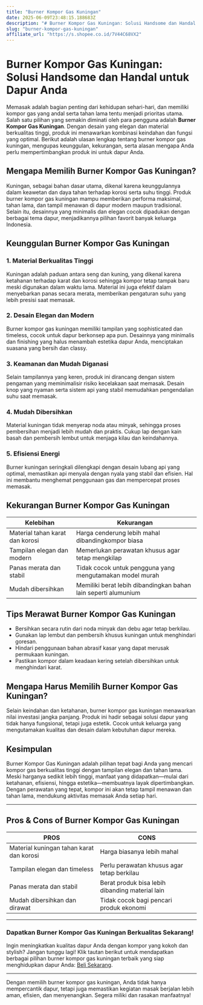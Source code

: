 ```yaml
---
title: "Burner Kompor Gas Kuningan"
date: 2025-06-09T23:48:15.188683Z
description: "# Burner Kompor Gas Kuningan: Solusi Handsome dan Handal untuk Dapur Anda..."
slug: "burner-kompor-gas-kuningan"
affiliate_url: "https://s.shopee.co.id/7V44C68VX2"
---
```

# Burner Kompor Gas Kuningan: Solusi Handsome dan Handal untuk Dapur Anda

Memasak adalah bagian penting dari kehidupan sehari-hari, dan memiliki kompor gas yang andal serta tahan lama tentu menjadi prioritas utama. Salah satu pilihan yang semakin diminati oleh para pengguna adalah **Burner Kompor Gas Kuningan**. Dengan desain yang elegan dan material berkualitas tinggi, produk ini menawarkan kombinasi keindahan dan fungsi yang optimal. Berikut adalah ulasan lengkap tentang burner kompor gas kuningan, mengupas keunggulan, kekurangan, serta alasan mengapa Anda perlu mempertimbangkan produk ini untuk dapur Anda.

## Mengapa Memilih Burner Kompor Gas Kuningan?

Kuningan, sebagai bahan dasar utama, dikenal karena keunggulannya dalam keawetan dan daya tahan terhadap korosi serta suhu tinggi. Produk burner kompor gas kuningan mampu memberikan performa maksimal, tahan lama, dan tampil menawan di dapur modern maupun tradisional. Selain itu, desainnya yang minimalis dan elegan cocok dipadukan dengan berbagai tema dapur, menjadikannya pilihan favorit banyak keluarga Indonesia.

## Keunggulan Burner Kompor Gas Kuningan

### 1. Material Berkualitas Tinggi
Kuningan adalah paduan antara seng dan kuning, yang dikenal karena ketahanan terhadap karat dan korosi sehingga kompor tetap tampak baru meski digunakan dalam waktu lama. Material ini juga efektif dalam menyebarkan panas secara merata, memberikan pengaturan suhu yang lebih presisi saat memasak.

### 2. Desain Elegan dan Modern
Burner kompor gas kuningan memiliki tampilan yang sophisticated dan timeless, cocok untuk dapur berkonsep apa pun. Desainnya yang minimalis dan finishing yang halus menambah estetika dapur Anda, menciptakan suasana yang bersih dan classy.

### 3. Keamanan dan Mudah Diganasi
Selain tampilannya yang keren, produk ini dirancang dengan sistem pengaman yang meminimalisir risiko kecelakaan saat memasak. Desain knop yang nyaman serta sistem api yang stabil memudahkan pengendalian suhu saat memasak.

### 4. Mudah Dibersihkan
Material kuningan tidak menyerap noda atau minyak, sehingga proses pembersihan menjadi lebih mudah dan praktis. Cukup lap dengan kain basah dan pembersih lembut untuk menjaga kilau dan keindahannya.

### 5. Efisiensi Energi
Burner kuningan seringkali dilengkapi dengan desain lubang api yang optimal, memastikan api menyala dengan nyala yang stabil dan efisien. Hal ini membantu menghemat penggunaan gas dan mempercepat proses memasak.

## Kekurangan Burner Kompor Gas Kuningan

| Kelebihan | Kekurangan |
|------------|--------------|
| Material tahan karat dan korosi | Harga cenderung lebih mahal dibandingkompor biasa |
| Tampilan elegan dan modern | Memerlukan perawatan khusus agar tetap mengkilap |
| Panas merata dan stabil | Tidak cocok untuk pengguna yang mengutamakan model murah |
| Mudah dibersihkan | Memiliki berat lebih dibandingkan bahan lain seperti alumunium |

## Tips Merawat Burner Kompor Gas Kuningan

- Bersihkan secara rutin dari noda minyak dan debu agar tetap berkilau.
- Gunakan lap lembut dan pembersih khusus kuningan untuk menghindari goresan.
- Hindari penggunaan bahan abrasif kasar yang dapat merusak permukaan kuningan.
- Pastikan kompor dalam keadaan kering setelah dibersihkan untuk menghindari karat.

## Mengapa Harus Memilih Burner Kompor Gas Kuningan?

Selain keindahan dan ketahanan, burner kompor gas kuningan menawarkan nilai investasi jangka panjang. Produk ini hadir sebagai solusi dapur yang tidak hanya fungsional, tetapi juga estetik. Cocok untuk keluarga yang mengutamakan kualitas dan desain dalam kebutuhan dapur mereka.

## Kesimpulan

Burner Kompor Gas Kuningan adalah pilihan tepat bagi Anda yang mencari kompor gas berkualitas tinggi dengan tampilan elegan dan tahan lama. Meski harganya sedikit lebih tinggi, manfaat yang didapatkan—mulai dari ketahanan, efisiensi, hingga estetika—membuatnya layak dipertimbangkan. Dengan perawatan yang tepat, kompor ini akan tetap tampil menawan dan tahan lama, mendukung aktivitas memasak Anda setiap hari.

---

## Pros & Cons of Burner Kompor Gas Kuningan

| **PROS** | **CONS** |
|------------------------------|------------------------------|
| Material kuningan tahan karat dan korosi | Harga biasanya lebih mahal |
| Tampilan elegan dan timeless | Perlu perawatan khusus agar tetap berkilau |
| Panas merata dan stabil | Berat produk bisa lebih dibanding material lain |
| Mudah dibersihkan dan dirawat | Tidak cocok bagi pencari produk ekonomi |

---

### Dapatkan Burner Kompor Gas Kuningan Berkualitas Sekarang!

Ingin meningkatkan kualitas dapur Anda dengan kompor yang kokoh dan stylish? Jangan tunggu lagi! Klik tautan berikut untuk mendapatkan berbagai pilihan burner kompor gas kuningan terbaik yang siap menghidupkan dapur Anda: [Beli Sekarang](https://s.shopee.co.id/7V44C68VX2).

---

Dengan memilih burner kompor gas kuningan, Anda tidak hanya mempercantik dapur, tetapi juga memastikan kegiatan masak berjalan lebih aman, efisien, dan menyenangkan. Segera miliki dan rasakan manfaatnya!